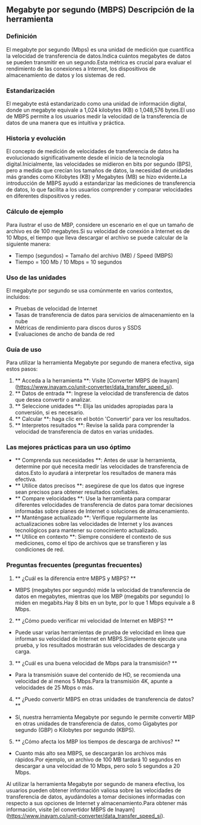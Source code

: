 ## Megabyte por segundo (MBPS) Descripción de la herramienta

### Definición
El megabyte por segundo (Mbps) es una unidad de medición que cuantifica la velocidad de transferencia de datos.Indica cuántos megabytes de datos se pueden transmitir en un segundo.Esta métrica es crucial para evaluar el rendimiento de las conexiones a Internet, los dispositivos de almacenamiento de datos y los sistemas de red.

### Estandarización
El megabyte está estandarizado como una unidad de información digital, donde un megabyte equivale a 1,024 kilobytes (KB) o 1,048,576 bytes.El uso de MBPS permite a los usuarios medir la velocidad de la transferencia de datos de una manera que es intuitiva y práctica.

### Historia y evolución
El concepto de medición de velocidades de transferencia de datos ha evolucionado significativamente desde el inicio de la tecnología digital.Inicialmente, las velocidades se midieron en bits por segundo (BPS), pero a medida que crecían los tamaños de datos, la necesidad de unidades más grandes como Kilobytes (KB) y Megabytes (MB) se hizo evidente.La introducción de MBPS ayudó a estandarizar las mediciones de transferencia de datos, lo que facilita a los usuarios comprender y comparar velocidades en diferentes dispositivos y redes.

### Cálculo de ejemplo
Para ilustrar el uso de MBP, considere un escenario en el que un tamaño de archivo es de 100 megabytes.Si su velocidad de conexión a Internet es de 10 Mbps, el tiempo que lleva descargar el archivo se puede calcular de la siguiente manera:
- Tiempo (segundos) = Tamaño del archivo (MB) / Speed ​​(MBPS)
- Tiempo = 100 Mb / 10 Mbps = 10 segundos

### Uso de las unidades
El megabyte por segundo se usa comúnmente en varios contextos, incluidos:
- Pruebas de velocidad de Internet
- Tasas de transferencia de datos para servicios de almacenamiento en la nube
- Métricas de rendimiento para discos duros y SSDS
- Evaluaciones de ancho de banda de red

### Guía de uso
Para utilizar la herramienta Megabyte por segundo de manera efectiva, siga estos pasos:
1. ** Acceda a la herramienta **: Visite [Converter MBPS de Inayam] (https://www.inayam.co/unit-converter/data_transfer_speed_si).
2. ** Datos de entrada **: Ingrese la velocidad de transferencia de datos que desea convertir o analizar.
3. ** Seleccione unidades **: Elija las unidades apropiadas para la conversión, si es necesario.
4. ** Calcular **: haga clic en el botón 'Convertir' para ver los resultados.
5. ** Interpretos resultados **: Revise la salida para comprender la velocidad de transferencia de datos en varias unidades.

### Las mejores prácticas para un uso óptimo
- ** Comprenda sus necesidades **: Antes de usar la herramienta, determine por qué necesita medir las velocidades de transferencia de datos.Esto lo ayudará a interpretar los resultados de manera más efectiva.
- ** Utilice datos precisos **: asegúrese de que los datos que ingrese sean precisos para obtener resultados confiables.
- ** Compare velocidades **: Use la herramienta para comparar diferentes velocidades de transferencia de datos para tomar decisiones informadas sobre planes de Internet o soluciones de almacenamiento.
- ** Manténgase actualizado **: Verifique regularmente las actualizaciones sobre las velocidades de Internet y los avances tecnológicos para mantener su conocimiento actualizado.
- ** Utilice en contexto **: Siempre considere el contexto de sus mediciones, como el tipo de archivos que se transfieren y las condiciones de red.

### Preguntas frecuentes (preguntas frecuentes)

1. ** ¿Cuál es la diferencia entre MBPS y MBPS? **
- MBPS (megabytes por segundo) mide la velocidad de transferencia de datos en megabytes, mientras que los MBP (megabits por segundo) lo miden en megabits.Hay 8 bits en un byte, por lo que 1 Mbps equivale a 8 Mbps.

2. ** ¿Cómo puedo verificar mi velocidad de Internet en MBPS? **
- Puede usar varias herramientas de prueba de velocidad en línea que informan su velocidad de Internet en MBPS.Simplemente ejecute una prueba, y los resultados mostrarán sus velocidades de descarga y carga.

3. ** ¿Cuál es una buena velocidad de Mbps para la transmisión? **
- Para la transmisión suave del contenido de HD, se recomienda una velocidad de al menos 5 Mbps.Para la transmisión 4K, apunte a velocidades de 25 Mbps o más.

4. ** ¿Puedo convertir MBPS en otras unidades de transferencia de datos? **
- Sí, nuestra herramienta Megabyte por segundo le permite convertir MBP en otras unidades de transferencia de datos, como Gigabytes por segundo (GBP) o Kilobytes por segundo (KBPS).

5. ** ¿Cómo afecta los MBP los tiempos de descarga de archivos? **
- Cuanto más alto sea MBPS, se descargarán los archivos más rápidos.Por ejemplo, un archivo de 100 MB tardará 10 segundos en descargar a una velocidad de 10 Mbps, pero solo 5 segundos a 20 Mbps.

Al utilizar la herramienta Megabyte por segundo de manera efectiva, los usuarios pueden obtener información valiosa sobre las velocidades de transferencia de datos, ayudándoles a tomar decisiones informadas con respecto a sus opciones de Internet y almacenamiento.Para obtener más información, visite [el convertidor MBPS de Inayam] (https://www.inayam.co/unit-converter/data_transfer_speed_si).